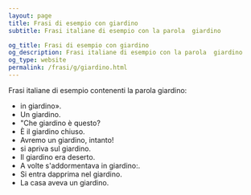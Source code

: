 ```yaml
---
layout: page
title: Frasi di esempio con giardino 
subtitle: Frasi italiane di esempio con la parola  giardino

og_title: Frasi di esempio con giardino 
og_description: Frasi italiane di esempio con la parola  giardino
og_type: website
permalink: /frasi/g/giardino.html
---
```


Frasi italiane di esempio contenenti la parola giardino:


- in giardino».
- Un giardino.
- "Che giardino è questo?
- È il giardino chiuso.
- Avremo un giardino, intanto!
- si apriva sul giardino.
- Il giardino era deserto.
- A volte s'addormentava in giardino:.
- Si entra dapprima nel giardino.
- La casa aveva un giardino.
